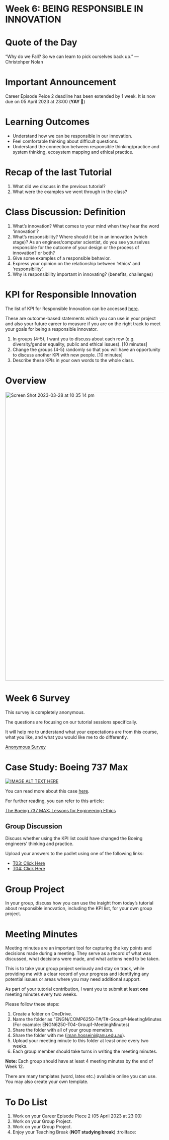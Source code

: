 
# Week 6: BEING RESPONSIBLE IN INNOVATION

# Quote of the Day

“Why do we Fall? So we can learn to pick ourselves back up.”
― Christohper Nolan

# Important Announcement

Career Episode Peice 2 deadline has been extended by 1 week. It is now due on 05 April 2023 at 23:00 (**YAY 🥳**) 

# Learning Outcomes

  * Understand how we can be responsible in our innovation.
  * Feel comfortable thinking about difficult questions.
  * Understand the connection between responsible thinking/practice and system thinking, ecosystem mapping and ethical practice.

# Recap of the last Tutorial
1. What did we discuss in the previous tutorial?
2. What were the examples we went through in the class?

# Class Discussion: Definition

  1. What’s innovation? What comes to your mind when they hear the word ‘innovation’?
  2. What’s responsibility? Where should it be in an innovation (which stage)? As an engineer/computer scientist, do you see yourselves responsible for the outcome of your design or the process of innovation? or both?
  3. Give some examples of a responsible behavior.
  4. Express your opinion on the relationship between ‘ethics’ and ‘responsibility’.
  5. Why is responsibility important in innovating? (benefits, challenges)

# KPI for Responsible Innovation
The list of KPI for Responsible Innovation can be accessed [here](https://wattlecourses.anu.edu.au/mod/resource/view.php?id=2805714).

These are outcome-based statements which you can use in your project and also your future career to measure if you are on the right track to meet your goals for being a responsible innovator.

  1. In groups (4-5), I want you to discuss about each row (e.g. diversity/gender equality, public and ethical issues). \[10 minutes\]
  2. Change the groups (4-5) randomly so that you will have an opportunity to discuss another KPI with new people. \[10 minutes\]
  3. Describe these KPIs in your own words to the whole class.


# Overview

<img width="916" alt="Screen Shot 2023-03-28 at 10 35 14 pm" src="https://user-images.githubusercontent.com/125527438/228223793-09686b74-2fae-460e-869e-366b13963599.png">



# Week 6 Survey
This survey is completely anonymous.

The questions are focusing on our tutorial sessions specifically.

It will help me to understand what your expectations are from this course, what you like, and what you would like me to do differently.

[Anonymous Survey](https://forms.office.com/r/FeY6ufZ8Lu)


# Case Study: Boeing 737 Max

[![IMAGE ALT TEXT HERE](https://img.youtube.com/vi/H2tuKiiznsY/sddefault.jpg)](https://www.youtube.com/watch?v=H2tuKiiznsY)


You can read more about this case [here](https://www.vox.com/2019/4/5/18296646/boeing-737-max-mcas-software-update).

For further reading, you can refer to this article:

[The Boeing 737 MAX: Lessons for Engineering Ethics](https://link.springer.com/article/10.1007/s11948-020-00252-y)


## Group Discussion

Discuss whether using the KPI list could have changed the Boeing engineers' thinking and practice.

Upload your answers to the padlet using one of the following links:
* [T03: Click Here](https://anu.padlet.org/u6554505/t03-being-responsible-in-innovation-7181vky4scmdfymy)
* [T04: Click Here](https://anu.padlet.org/u6554505/t04-being-responsible-in-innovation-xabtl11615zrchy0)


# Group Project

In your group, discuss how you can use the insight from today’s tutorial about responsible innovation, including the KPI list, for your own group project.

# Meeting Minutes
Meeting minutes are an important tool for capturing the key points and decisions made during a meeting. They serve as a record of what was discussed, what decisions were made, and what actions need to be taken.

This is to take your group project seriously and stay on track, while providing me with a clear record of your progress and identifying any potential issues or areas where you may need additional support.

As part of your tutorial contribution, I want you to submit at least **one** meeting minutes every two weeks.

Please follow these steps:
1. Create a folder on OneDrive.
2. Name the folder as "ENGN/COMP6250-T#/T#-Group#-MeetingMinutes (For example: ENGN6250-T04-Group1-MeetingMinutes)
3. Share the folder with all of your group memebrs.
4. Share the folder with me (iman.hosseini@anu.edu.au).
5. Upload your meeting minute to this folder at least once every two weeks.
6. Each group member should take turns in writing the meeting minutes.

**Note:** Each group should have at least 4 meeting minutes by the end of Week 12.

There are many templates (word, latex etc.) available online you can use. You may also create your own template.


# To Do List
1. Work on your Career Episode Piece 2 (05 April 2023 at 23:00)
2. Work on your Group Project.
3. Work on your Group Project.
4. Enjoy your Teaching Break (**NOT studying break**) :trollface:



